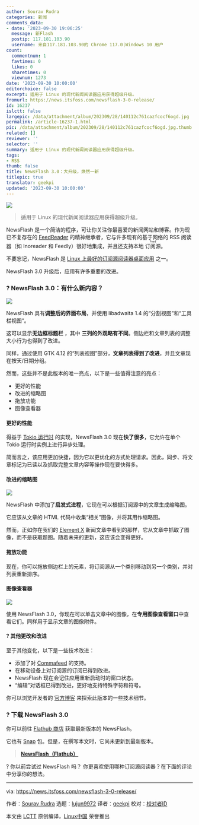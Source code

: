 ```yaml
---
author: Sourav Rudra
categories: 新闻
comments_data:
- date: '2023-09-30 19:06:25'
  message: 新Flash
  postip: 117.181.103.90
  username: 来自117.181.103.90的 Chrome 117.0|Windows 10 用户
count:
  commentnum: 1
  favtimes: 0
  likes: 0
  sharetimes: 0
  viewnum: 1273
date: '2023-09-30 10:00:00'
editorchoice: false
excerpt: 适用于 Linux 的现代新闻阅读器应用获得超级升级。
fromurl: https://news.itsfoss.com/newsflash-3-0-release/
id: 16237
islctt: false
largepic: /data/attachment/album/202309/28/140112c761cazfcocf6ogd.jpg
permalink: /article-16237-1.html
pic: /data/attachment/album/202309/28/140112c761cazfcocf6ogd.jpg.thumb.jpg
related: []
reviewer: ''
selector: ''
summary: 适用于 Linux 的现代新闻阅读器应用获得超级升级。
tags:
- RSS
thumb: false
title: NewsFlash 3.0：大升级，焕然一新
titlepic: true
translator: geekpi
updated: '2023-09-30 10:00:00'
---
```


![](/data/attachment/album/202309/28/140112c761cazfcocf6ogd.jpg)



> 
> 适用于 Linux 的现代新闻阅读器应用获得超级升级。
> 
> 
> 


NewsFlash 是一个简洁的程序，可让你关注你最喜爱的新闻网站和博客。作为现已不复存在的 [FeedReader](https://github.com/jangernert/FeedReader) 的精神继承者，它与许多现有的基于网络的 RSS 阅读器（如 Inoreader 和 Feedly）很好地集成，并且还支持本地 <ruby> 订阅源 <rt>  Feed </rt></ruby>。


不要忘记，NewsFlash 是 [Linux 上最好的订阅源阅读器桌面应用](https://itsfoss.com/feed-reader-apps-linux/) 之一。


NewsFlash 3.0 升级后，应用有许多重要的改进。


### ? NewsFlash 3.0：有什么新内容？


![](/data/attachment/album/202309/28/140149kswdc6lwlflcmid7.jpg)


NewsFlash 具有**调整后的界面布局**，并使用 libadwaita 1.4 的“分割视图”和“工具栏视图”。


这可以显示**无边框标题栏** ，其中 **三列的外观略有不同**。侧边栏和文章列表的调整大小行为也得到了改进。


同样，通过使用 GTK 4.12 的“列表视图”部分，**文章列表得到了改进**，并且文章现在按天/日期分组。


然而，这些并不是此版本的唯一亮点，以下是一些值得注意的亮点：


* 更好的性能
* 改进的缩略图
* 拖放功能
* 图像查看器


#### 更好的性能


得益于 [Tokio 运行时](https://tokio.rs/tokio/tutorial) 的实现，NewsFlash 3.0 现在**快了很多**，它允许在单个 Tokio 运行时实例上进行异步处理。


简而言之，该应用更加快捷，因为它以更优化的方式处理请求。因此，同步、将文章标记为已读以及抓取完整文章内容等操作现在要快得多。


#### 改进的缩略图


![](/data/attachment/album/202309/28/140149pie093rwsjwzbuwj.jpg)


NewsFlash 中添加了**启发式进程**，它现在可以根据订阅源中的文章生成缩略图。


它应该从文章的 HTML 代码中收集“相关”图像，并将其用作缩略图。


然而，正如你在我们的 [Element X](/article-16235-1.html) 新闻文章中看到的那样，它从文章中抓取了图像，而不是获取题图。随着未来的更新，这应该会变得更好。


#### 拖放功能


现在，你可以拖放侧边栏上的元素，将订阅源从一个类别移动到另一个类别，并对列表重新排序。


#### 图像查看器


![](/data/attachment/album/202309/28/140149yigggdwijs3jgejz.jpg)


使用 NewsFlash 3.0，你现在可以单击文章中的图像，在**专用图像查看窗口**中查看它们。同样用于显示文章的图像附件。


#### ?️ 其他更改和改进


至于其他变化，以下是一些技术改进：


* 添加了对 [Commafeed](https://www.commafeed.com/) 的支持。
* 在移动设备上对订阅源的订阅已得到改进。
* NewsFlash 现在会记住应用重新启动时的窗口状态。
* “编辑”对话框已得到改进，更好地支持特殊字符和符号。


你可以浏览开发者的 [官方博客](https://blogs.gnome.org/jangernert/2023/09/22/newsflash-3-0/) 来探索此版本的一些技术细节。


### ? 下载 NewsFlash 3.0


你可以前往 [Flathub 商店](https://flathub.org/apps/io.gitlab.news_flash.NewsFlash) 获取最新版本的 NewsFlash。


它也有 [Snap](https://snapcraft.io/newsflash) 包。但是，在撰写本文时，它尚未更新到最新版本。



> 
> **[NewsFlash（Flathub）](https://flathub.org/apps/io.gitlab.news_flash.NewsFlash)**
> 
> 
> 


? 你以前尝试过 NewsFlash 吗？ 你更喜欢使用哪种订阅源阅读器？在下面的评论中分享你的想法。




---


via: <https://news.itsfoss.com/newsflash-3-0-release/>


作者：[Sourav Rudra](https://news.itsfoss.com/author/sourav/) 选题：[lujun9972](https://github.com/lujun9972) 译者：[geekpi](https://github.com/geekpi) 校对：[校对者ID](https://github.com/%E6%A0%A1%E5%AF%B9%E8%80%85ID)


本文由 [LCTT](https://github.com/LCTT/TranslateProject) 原创编译，[Linux中国](https://linux.cn/) 荣誉推出